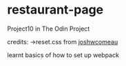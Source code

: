 # restaurant-page
Project10 in The Odin Project

credits:
->reset.css from [joshwcomeau](https://www.joshwcomeau.com/css/custom-css-reset/)  


learnt basics of how to set up webpack